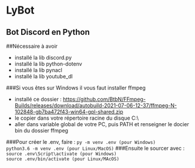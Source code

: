 # LyBot
## Bot Discord en Python

##Nécessaire à avoir
- installé la lib discord.py
- installé la lib python-dotenv
- installé la lib pynacl
- installé la lib youtube_dl

###Si vous êtes sur Windows il vous faut installer ffmpeg
- installé ce dossier : https://github.com/BtbN/FFmpeg-Builds/releases/download/autobuild-2021-07-06-12-37/ffmpeg-N-102848-gb7ba472f43-win64-gpl-shared.zip
- le copier dans votre répertoire racine du disque C:\
- aller dans variable global de votre PC, puis PATH et renseigner le docier bin du dossier ffmpeg

###Pour créer le .env, faire :
``py -m venv .env (pour Windows)``<br>
``python3.6 -m venv .env (pour Linux/MacOS)``
###Ensuite le sourcer avec :
``source .env\Script\activate (pour Windows)``<br>
``source .env/bin/activate (pour Linux/MAcOS)``